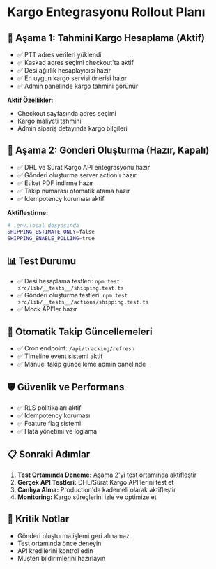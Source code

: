 # Kargo Entegrasyonu Rollout Planı

## 🚀 Aşama 1: Tahmini Kargo Hesaplama (Aktif)
- ✅ PTT adres verileri yüklendi
- ✅ Kaskad adres seçimi checkout'ta aktif
- ✅ Desi ağırlık hesaplayıcısı hazır
- ✅ En uygun kargo servisi önerisi hazır
- ✅ Admin panelinde kargo tahmini görünür

**Aktif Özellikler:**
- Checkout sayfasında adres seçimi
- Kargo maliyeti tahmini
- Admin sipariş detayında kargo bilgileri

## 🔧 Aşama 2: Gönderi Oluşturma (Hazır, Kapalı)
- ✅ DHL ve Sürat Kargo API entegrasyonu hazır
- ✅ Gönderi oluşturma server action'ı hazır
- ✅ Etiket PDF indirme hazır
- ✅ Takip numarası otomatik atama hazır
- ✅ Idempotency koruması aktif

**Aktifleştirme:**
```bash
# .env.local dosyasında
SHIPPING_ESTIMATE_ONLY=false
SHIPPING_ENABLE_POLLING=true
```

## 📊 Test Durumu
- ✅ Desi hesaplama testleri: `npm test src/lib/__tests__/shipping.test.ts`
- ✅ Gönderi oluşturma testleri: `npm test src/lib/__tests__/actions/shipping.test.ts`
- ✅ Mock API'ler hazır

## 🔄 Otomatik Takip Güncellemeleri
- ✅ Cron endpoint: `/api/tracking/refresh`
- ✅ Timeline event sistemi aktif
- ✅ Manuel takip güncelleme admin panelinde

## 🛡️ Güvenlik ve Performans
- ✅ RLS politikaları aktif
- ✅ Idempotency koruması
- ✅ Feature flag sistemi
- ✅ Hata yönetimi ve loglama

## 📋 Sonraki Adımlar
1. **Test Ortamında Deneme:** Aşama 2'yi test ortamında aktifleştir
2. **Gerçek API Testleri:** DHL/Sürat Kargo API'lerini test et
3. **Canlıya Alma:** Production'da kademeli olarak aktifleştir
4. **Monitoring:** Kargo süreçlerini izle ve optimize et

## 🚨 Kritik Notlar
- Gönderi oluşturma işlemi geri alınamaz
- Test ortamında önce deneyin
- API kredilerini kontrol edin
- Müşteri bildirimlerini hazırlayın

